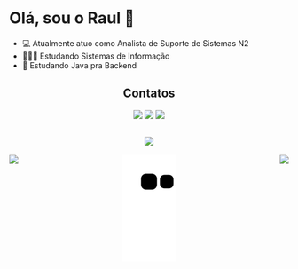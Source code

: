 # Olá, sou o Raul 👋

- 💻 Atualmente atuo como Analista de Suporte de Sistemas N2
- 👨🏽‍💻 Estudando Sistemas de Informação
- 🌱 Estudando Java pra Backend


<h2 align="center">
  Contatos
  </h2>
<div align="center">
  <a href="mailto:raulcesar.sm@gmail.com"><img src="https://img.shields.io/badge/Gmail-D14836?style=for-the-badge&logo=gmail&logoColor=white" target="_blank"></a>
  <a href="https://www.linkedin.com/in/raulcesar/" target="_blank"><img src="https://img.shields.io/badge/LinkedIn-0077B5?style=for-the-badge&logo=linkedin&logoColor=white" target="_blank"></a>   
  <a href="https://discord.com/channels/@me/1089204803571286047"><img src="https://img.shields.io/badge/Discord-7289DA?style=for-the-badge&logo=discord&logoColor=white" target="_blank"></a>
</div>

##

<p align="center">
  <a href="https://skillicons.dev">
    <img src="https://skillicons.dev/icons?i=java,git,github,postman,azure,linux" />
  </a>
</p>

<img align="left" height="150em" src="https://github-readme-stats.vercel.app/api/top-langs/?username=RaulMafra&layout=compact&hide_title=true&hide_border=true&border_radius=10&bg_color=141321&title_color=D83B7D&text_color=fff&card_width=245">
<img align="right" height="150em" src="https://github-readme-stats.vercel.app/api?username=RaulMafra&show_icons=true&hide_title=true&layout=compact&hide_border=true&border_radius=10&bg_color=141321&title_color=fff&text_color=fff&icon_color=3178C6&ring_color=3178C6&card_width=345">


<div align="center">

![Snake animation](https://github.com/RaulMafra/RaulMafra/blob/output/github-contribution-grid-snake.svg)

</div>
